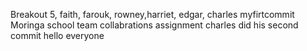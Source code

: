 Breakout 5, faith, farouk, rowney,harriet, edgar, charles
myfirtcommit
Moringa school
team collabrations assignment
charles did his second commit
hello everyone